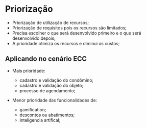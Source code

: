# Priorização

- Priorização de utilização de recursos;
- Priorização de requisitos pois os recursos são limitados;
- Precisa escolher o que será desenvolvido primeiro e o que será desenvolvido depois;
- A prioridade otimiza os recursos e diminui os custos;

## Aplicando no cenário ECC

- Mais prioridade:
    - cadastro e validação do condômino;
    - cadastro e validação do objeto;
    - processo de agendamento;

- Menor prioridade das funcionalidades de: 
    - gamification;
    - descontos ou abatimentos;
    - inteligencia artifical;
